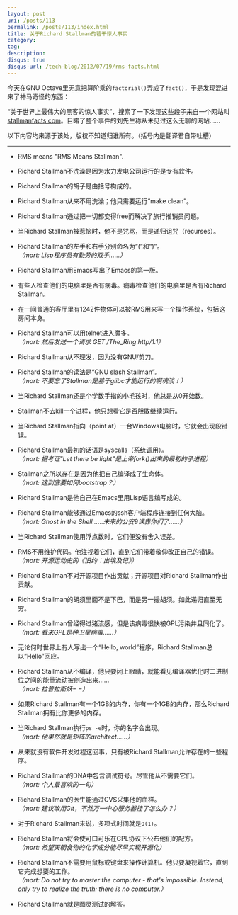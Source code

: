```yaml
---
layout: post
uri: /posts/113
permalink: /posts/113/index.html
title: 关于Richard Stallman的若干惊人事实
category:
tag:
description:
disqus: true
disqus-url: /tech-blog/2012/07/19/rms-facts.html
---
```


今天在GNU Octave里无意把算阶乘的`factorial()`弄成了`fact()`，于是发现混进来了神马奇怪的东西：

“关于世界上最伟大的黑客的惊人事实”，搜索了一下发现这些段子来自一个网站叫[stallmanfacts.com](http://stallmanfacts.com/)。目睹了整个事件的刘先生称从未见过这么无聊的网站……

以下内容均来源于该处，版权不知道归谁所有。（括号内是翻译君自带吐槽）

***

* RMS means "RMS Means Stallman".

* Richard Stallman不洗澡是因为水力发电公司运行的是专有软件。

* Richard Stallman的胡子是由括号构成的。

* Richard Stallman从来不用洗澡；他只需要运行“make clean”。

* Richard Stallman通过把一切都变得free而解决了旅行推销员问题。

* 当Richard Stallman被惹恼时，他不是咒骂，而是递归诅咒（recurses）。

* Richard Stallman的左手和右手分别命名为“(”和“)”。  
_（mort: Lisp程序员有勤劳的双手……）_

* Richard Stallman用Emacs写出了Emacs的第一版。

* 有些人检查他们的电脑里是否有病毒。病毒检查他们的电脑里是否有Richard Stallman。

* 在一间普通的客厅里有1242件物体可以被RMS用来写一个操作系统，包括这房间本身。

* Richard Stallman可以用telnet进入魔多。  
_（mort: 然后发送一个请求 GET /The\_Ring http/1.1）_

* Richard Stallman从不理发，因为没有GNU/剪刀。

* Richard Stallman的读法是“GNU slash Stallman”。  
_（mort: 不要忘了Stallman是基于glibc才能运行的啊魂淡！）_

* 当Richard Stallman还是个学数手指的小毛孩时，他总是从0开始数。

* Stallman不去kill一个进程，他只想看它是否胆敢继续运行。

* 当Richard Stallman指向（point at）一台Windows电脑时，它就会出现段错误。

* Richard Stallman最初的话语是syscalls（系统调用）。  
_（mort: 据考证"Let there be light"是上帝fork()出来的最初的子进程）_

* Stallman之所以存在是因为他把自己编译成了生命体。  
_（mort: 这到底要如何bootstrap？）_

* Richard Stallman是他自己在Emacs里用Lisp语言编写成的。

* Richard Stallman能够通过Emacs的ssh客户端程序连接到任何大脑。  
_（mort: Ghost in the Shell……未来的公安9课靠你们了……）_

* 当Richard Stallman使用浮点数时，它们便没有舍入误差。

* RMS不用维护代码。他注视着它们，直到它们带着敬仰改正自己的错误。  
_（mort: 开源运动史的《旧约：出埃及记》）_

* Richard Stallman不对开源项目作出贡献；开源项目对Richard Stallman作出贡献。

* Richard Stallman的胡须里面不是下巴，而是另一撮胡须。如此递归直至无穷。

* Richard Stallman曾经得过猪流感，但是该病毒很快被GPL污染并且同化了。  
_（mort: 看来GPL是种卫星病毒……）_

* 无论何时世界上有人写出一个“Hello, world”程序，Richard Stallman总以“Hello”回应。

* Richard Stallman从不编译，他只要闭上眼睛，就能看见编译器优化时二进制位之间的能量流动被创造出来……  
_（mort: 拉普拉斯妖= =）_

* 如果Richard Stallman有一个1GB的内存，你有一个1GB的内存，那么Richard Stallman拥有比你更多的内存。

* 当Richard Stallman执行`ps -e`时，你的名字会出现。  
_（mort: 他果然就是矩阵的architect……）_

* 从来就没有软件开发过程这回事，只有被Richard Stallman允许存在的一些程序。

* Richard Stallman的DNA中包含调试符号。尽管他从不需要它们。  
_（mort: 个人最喜欢的一句）_

* Richard Stallman的医生能通过CVS采集他的血样。  
_（mort: 建议改用Git，不然万一中心服务器挂了怎么办？）_

* 对于Richard Stallman来说，多项式时间就是`O(1)`。

* Richard Stallman将会使可口可乐在GPL协议下公布他们的配方。  
_（mort: 希望天朝食物的化学成分能尽早实现开源化）_

* Richard Stallman不需要用鼠标或键盘来操作计算机。他只要凝视着它，直到它完成想要的工作。  
_（mort: Do not try to master the computer - that's impossible. Instead, only try to realize the truth: there is no computer.）_

* Richard Stallman就是图灵测试的解答。

